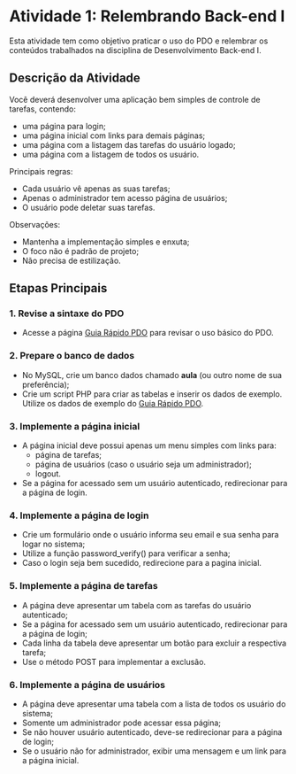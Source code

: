 # Atividade 1: Relembrando Back-end I

Esta atividade tem como objetivo praticar o uso do PDO e relembrar os conteúdos trabalhados na disciplina de Desenvolvimento Back-end I. 

## Descrição da Atividade

Você deverá desenvolver uma aplicação bem simples de controle de tarefas, contendo:

- uma página para login;
- uma página inicial com links para demais páginas;
- uma página com a listagem das tarefas do usuário logado;
- uma página com a listagem de todos os usuário.

Principais regras:

- Cada usuário vê apenas as suas tarefas;
- Apenas o administrador tem acesso página de usuários;
- O usuário pode deletar suas tarefas.

Observações:

- Mantenha a implementação simples e enxuta;
- O foco não é padrão de projeto;
- Não precisa de estilização.

## Etapas Principais

### 1. Revise a sintaxe do PDO

- Acesse a página [Guia Rápido PDO](https://www.notion.so/Guia-R-pido-PDO-26258e4e0e1980199066e10d240e7d29?pvs=21) para revisar o uso básico do PDO.

### 2. Prepare o banco de dados

- No MySQL, crie um banco dados chamado **aula** (ou outro nome de sua preferência);
- Crie um script PHP para criar as tabelas e inserir os dados de exemplo. Utilize os dados de exemplo do [Guia Rápido PDO](https://www.notion.so/Guia-R-pido-PDO-26258e4e0e1980199066e10d240e7d29?pvs=21).

### 3. Implemente a página inicial

- A página inicial deve possui apenas um menu simples com links para:
    - página de tarefas;
    - página de usuários (caso o usuário seja um administrador);
    - logout.
- Se a página for acessado sem um usuário autenticado, redirecionar para a página de login.

### 4. Implemente a página de login

- Crie um formulário onde o usuário informa seu email e sua senha para logar no sistema;
- Utilize a função password_verify() para verificar a senha;
- Caso o login seja bem sucedido, redirecione para a pagina inicial.

### 5. Implemente a página de tarefas

- A página deve apresentar um tabela com as tarefas do usuário autenticado;
- Se a página for acessado sem um usuário autenticado, redirecionar para a página de login;
- Cada linha da tabela deve apresentar um botão para excluir a respectiva tarefa;
- Use o método POST para implementar a exclusão.

### 6. Implemente a página de usuários

- A página deve apresentar uma tabela com a lista de todos os usuário do sistema;
- Somente um administrador pode acessar essa página;
- Se não houver usuário autenticado, deve-se redirecionar para a página de login;
- Se o usuário não for administrador, exibir uma mensagem e um link para a página inicial.